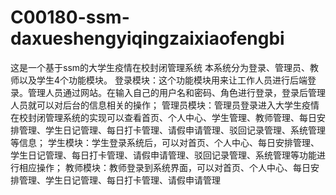# C00180-ssm-daxueshengyiqingzaixiaofengbi
这是一个基于ssm的大学生疫情在校封闭管理系统 本系统分为登录、管理员、教师以及学生4个功能模块。 登录模块：这个功能模块用来让工作人员进行后端登录。管理人员通过网站。在输入自己的用户名和密码、角色进行登录，登录后管理人员就可以对后台的信息相关的操作； 管理员模块：管理员登录进入大学生疫情在校封闭管理系统的实现可以查看首页、个人中心、学生管理、教师管理、每日安排管理、学生日记管理、每日打卡管理、请假申请管理、驳回记录管理、系统管理等信息； 学生模块：学生登录系统后，可以对首页、个人中心、每日安排管理、学生日记管理、每日打卡管理、请假申请管理、驳回记录管理、系统管理等功能进行相应操作； 教师模块：教师登录到系统界面，可以对首页、个人中心、每日安排管理、学生日记管理、每日打卡管理、请假申请管理

